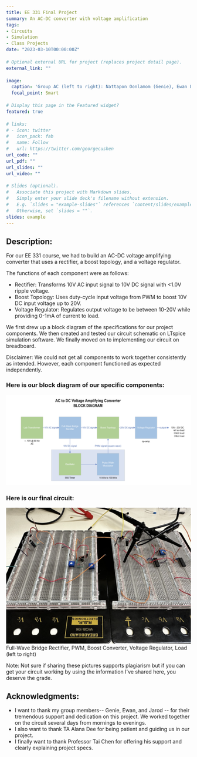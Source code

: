 ```yaml
---
title: EE 331 Final Project
summary: An AC-DC converter with voltage amplification
tags:
- Circuits
- Simulation
- Class Projects
date: "2023-03-10T00:00:00Z"

# Optional external URL for project (replaces project detail page).
external_link: ""

image:
  caption: 'Group AC (left to right): Nattapon Oonlamom (Genie), Ewan Lister, Jarod Marshel, and Aditya Krishna'
  focal_point: Smart

# Display this page in the Featured widget?
featured: true

# links:
# - icon: twitter
#   icon_pack: fab
#   name: Follow
#   url: https://twitter.com/georgecushen
url_code: ""
url_pdf: ""
url_slides: ""
url_video: ""

# Slides (optional).
#   Associate this project with Markdown slides.
#   Simply enter your slide deck's filename without extension.
#   E.g. `slides = "example-slides"` references `content/slides/example-slides.md`.
#   Otherwise, set `slides = ""`.
slides: example
---
```


## Description:

For our EE 331 course, we had to build an AC-DC voltage amplifying converter that uses a rectifier, a boost topology, and a voltage regulator.

The functions of each component were as follows:
- Rectifier: Transforms 10V AC input signal to 10V DC signal with <1.0V ripple voltage.
- Boost Topology: Uses duty-cycle input voltage from PWM to boost 10V DC input voltage up to 20V.
- Voltage Regulator: Regulates output voltage to be between 10-20V while providing 0-1mA of current to load.

We first drew up a block diagram of the specifications for our project components. We then created and tested our circuit schematic on LTspice simulation software. We finally moved on to implementing our circuit on breadboard.

Disclaimer: We could not get all components to work together consistently as intended. However, each component functioned as expected independently.

### Here is our block diagram of our specific components:

![block diagram](./block_diagram.png)

### Here is our final circuit:

![circuit](./circuit.png)
Full-Wave Bridge Rectifier, PWM, Boost Converter, Voltage Regulator, Load (left to right)

Note: Not sure if sharing these pictures supports plagiarism but if you can get your circuit working by using the information I've shared here, you deserve the grade.

## Acknowledgments:
- I want to thank my group members-- Genie, Ewan, and Jarod -- for their tremendous support and dedication on this project. We worked together on the circuit several days from mornings to evenings.
- I also want to thank TA Alana Dee for being patient and guiding us in our project.
- I finally want to thank Professor Tai Chen for offering his support and clearly explaining project specs.